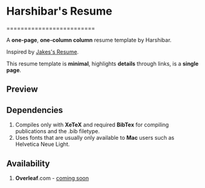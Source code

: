 # Harshibar's Resume
=========================

A **one-page**, **one-column column** resume template by Harshibar.

Inspired by [Jakes's Resume](https://www.overleaf.com/latex/templates/jakes-resume/syzfjbzwjncs). 

This resume template is **minimal**, highlights **details** through links, is a **single page**.

## Preview

## Dependencies

1. Compiles only with **XeTeX** and required **BibTex** for compiling publications and the .bib filetype.
2. Uses fonts that are usually only available to **Mac** users such as Helvetica Neue Light.

## Availability
1. **Overleaf**.com - [coming soon]()
